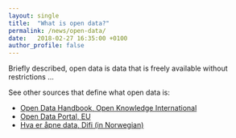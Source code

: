 ```yaml
---
layout: single
title:  "What is open data?"
permalink: /news/open-data/
date:   2018-02-27 16:35:00 +0100
author_profile: false
---
```

Briefly described, open data is data that is freely available without restrictions ... 

See other sources that define what open data is:
- [Open Data Handbook, Open Knowledge International](http://opendatahandbook.org/guide/en/what-is-open-data/)
- [Open Data Portal, EU](https://www.europeandataportal.eu/elearning/en/module1/#/id/co-01)
- [Hva er åpne data, Difi (in Norwegian)](https://data.norge.no/document/del-og-skap-verdier-veileder-i-tilgjengeliggjøring-av-offentlige-data/hva-er-åpne-data)
